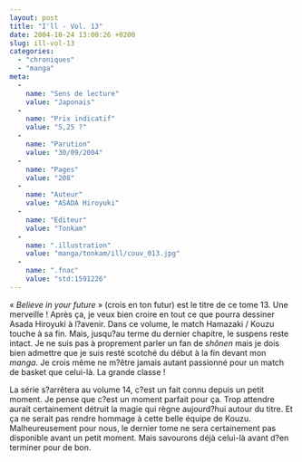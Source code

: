 ```yaml
---
layout: post
title: "I'll - Vol. 13"
date: 2004-10-24 13:00:26 +0200
slug: ill-vol-13
categories:
  - "chroniques"
  - "manga"
meta:
  -
    name: "Sens de lecture"
    value: "Japonais"
  -
    name: "Prix indicatif"
    value: "5,25 ?"
  -
    name: "Parution"
    value: "30/09/2004"
  -
    name: "Pages"
    value: "208"
  -
    name: "Auteur"
    value: "ASADA Hiroyuki"
  -
    name: "Editeur"
    value: "Tonkam"
  -
    name: ".illustration"
    value: "manga/tonkam/ill/couv_013.jpg"
  -
    name: ".fnac"
    value: "std:1591226"
---
```


« _Believe in your future_ » (crois en ton futur) est le titre de ce tome 13. Une merveille ! Après ça, je veux bien croire en tout ce que pourra dessiner Asada Hiroyuki à l?avenir. Dans ce volume, le match Hamazaki / Kouzu touche à sa fin. Mais, jusqu?au terme du dernier chapitre, le suspens reste intact. Je ne suis pas à proprement parler un fan de _shônen_ mais je dois bien admettre que je suis resté scotché du début à la fin devant mon _manga_. Je crois même ne m?être jamais autant passionné pour un match de basket que celui-là. La grande classe !

La série s?arrêtera au volume 14, c?est un fait connu depuis un petit moment. Je pense que c?est un moment parfait pour ça. Trop attendre aurait certainement détruit la magie qui règne aujourd?hui autour du titre. Et ça ne serait pas rendre hommage à cette belle équipe de Kouzu. Malheureusement pour nous, le dernier tome ne sera certainement pas disponible avant un petit moment. Mais savourons déjà celui-là avant d?en terminer pour de bon.